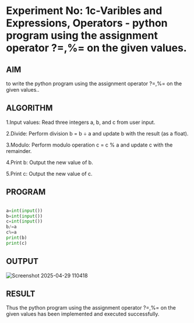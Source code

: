 # Experiment No: 1c-Varibles and Expressions, Operators - python program using the assignment operator ?=,%= on the given values.

## AIM
to write  the python program using the assignment operator ?=,%= on the given values..

## ALGORITHM
1.Input values: Read three integers a, b, and c from user input.

2.Divide: Perform division b = b ÷ a and update b with the result (as a float).

3.Modulo: Perform modulo operation c = c % a and update c with the remainder.

4.Print b: Output the new value of b.

5.Print c: Output the new value of c.

## PROGRAM
```python

a=int(input())
b=int(input())
c=int(input())
b/=a
c%=a
print(b)
print(c)

```

## OUTPUT

![Screenshot 2025-04-29 110418](https://github.com/user-attachments/assets/eca5cf99-cacc-490e-8089-819f41b6bb6c)

## RESULT
Thus the python program using the assignment operator ?=,%= on the given values has been implemented and executed successfully.
